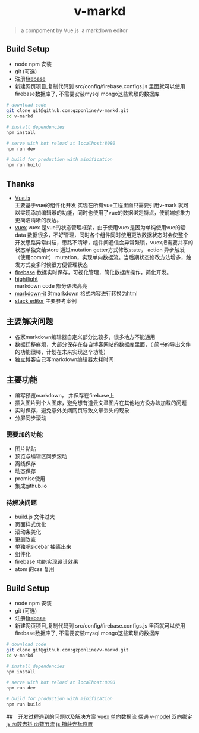 # 
<div align="center">
  <big>
    <h1>v-markd</h1>
  </big>
</div>

> a compoment by Vue.js  a markdown editor 

## Build Setup
- node npm 安装
- git (可选)
- 注册[firebase](https://firebase.google.com/?hl=zh-cn)
- 新建网页项目,复制代码到 src/config/firebase.configs.js 里面就可以使用firebase数据库了, 不需要安装mysql mongo这些繁琐的数据库


``` bash
# download code
git clone git@github.com:gzponline/v-markd.git
cd v-markd

# install dependencies
npm install

# serve with hot reload at localhost:8080
npm run dev

# build for production with minification
npm run build
```

## Thanks  
- [Vue.js](https://cn.vuejs.org/)  
主要基于vue的组件化开发 实现在所有vue工程里面只需要引用v-mark 就可以实现添加编辑器的功能，同时也使用了vue的数据绑定特点，使前端想象力更简洁清晰的表达。
- [vuex](https://vuex.vuejs.org/zh-cn/intro.html) 
vuex 是vue的状态管理框架，由于使用vuex是因为单纯使用vue的话data 数据很多，不好管理，同时各个组件同时使用更改数据状态时会使整个开发思路异常纠结，思路不清晰，组件间通信会异常繁琐，vuex把需要共享的状态单独交给store 通过mutation getter方式修改state， action 异步触发（使用commit） mutation，实现单向数据流。当后期状态修改方法增多，触发方式变多时候很方便管理状态 
- [firebase](https://firebase.google.com/?hl=zh-cn)
 数据实时保存，可视化管理，简化数据库操作，简化开发。
- [hightlight](https://www.npmjs.com/package/highlight.js)  
markdown code 部分语法高亮
- [markdown-it](https://www.npmjs.com/package/markdown-it) 
对markdown 格式内容进行转换为html 
- [stack editor](https://stackedit.io/editor) 
主要参考案例

## 主要解决问题
- 各家markdown编辑器自定义部分比较多，很多地方不能通用
- 数据迁移麻烦，大部分保存在各自博客网站的数据库里面，（ 简书的导出文件的功能很棒，计划在未来实现这个功能）
- 独立博客自己写markdown编辑器太耗时间

## 主要功能
- 编写预览markdown， 并保存在firebase上
- 插入图片到个人图床，避免想有道云文章图片在其他地方没办法加载的问题
- 实时保存，避免意外关闭网页导致文章丢失的现象
- 分屏同步滚动
### 需要加的功能

- 图片黏贴
- 预览与编辑区同步滚动
- 离线保存
- 动态保存
- promise使用
- 集成github.io


### 待解决问题
- build.js 文件过大
- 页面样式优化
- 滚动条美化
- 更删改查
- 单独吧sidebar 抽离出来
- 组件化
- firebase 功能实现设计效果
- atom 的css 复用



## Build Setup
- node npm 安装
- git (可选)
- 注册[firebase](https://firebase.google.com/?hl=zh-cn)
- 新建网页项目,复制代码到 src/config/firebase.configs.js 里面就可以使用firebase数据库了, 不需要安装mysql mongo这些繁琐的数据库


``` bash
# download code
git clone git@github.com:gzponline/v-markd.git
cd v-markd

# install dependencies
npm install

# serve with hot reload at localhost:8080
npm run dev

# build for production with minification
npm run build
```

##　开发过程遇到的问题以及解决方案
[vuex 单向数据流 偶遇 v-model 双向绑定](https://github.com/gzponline/v-markd/issues/3)
[js 函数去抖 函数节流](https://github.com/gzponline/v-markd/issues/4)
[js 捕获光标位置](https://github.com/gzponline/v-markd/issues/6)
